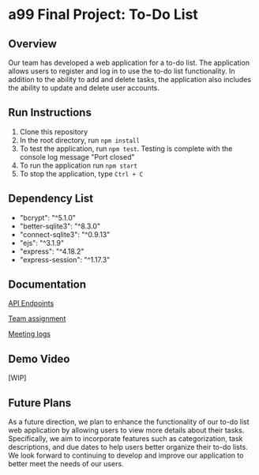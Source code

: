 # a99 Final Project: To-Do List

## Overview

Our team has developed a web application for a to-do list. The application allows users to register and log in to use the to-do list functionality. In addition to the ability to add and delete tasks, the application also includes the ability to update and delete user accounts.

## Run Instructions

1. Clone this repository
2. In the root directory, run `npm install`
3. To test the application, run `npm test`. Testing is complete with the console log message "Port closed"
4. To run the application run `npm start`
5. To stop the application, type `Ctrl + C`

## Dependency List

- "bcrypt": "^5.1.0"
- "better-sqlite3": "^8.3.0"
- "connect-sqlite3": "^0.9.13"
- "ejs": "^3.1.9"
- "express": "^4.18.2"
- "express-session": "^1.17.3"

## Documentation

[API Endpoints](https://github.com/comp426-2023-spring/a99-SnowPile/blob/main/docs/api-endpoints.md)

[Team assignment](https://github.com/comp426-2023-spring/a99-SnowPile/blob/main/docs/roles.md)

[Meeting logs](https://github.com/comp426-2023-spring/a99-SnowPile/blob/main/docs/meetings.md)

## Demo Video

[WIP]

## Future Plans

As a future direction, we plan to enhance the functionality of our to-do list web application by allowing users to view more details about their tasks. Specifically, we aim to incorporate features such as categorization, task descriptions, and due dates to help users better organize their to-do lists. We look forward to continuing to develop and improve our application to better meet the needs of our users.
